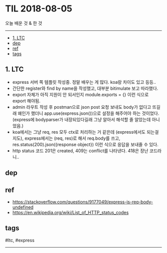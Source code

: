 # TIL 2018-08-05

오늘 배운 것 & 한 것

--------------------------


- [1. LTC](#1-ltc)
- [dep](#dep)
- [ref](#ref)
- [tags](#tags)


## 1. LTC
- express 서버 쪽 템플릿 작성중. 정말 배우는 게 많다. koa랑 차이도 있고 등등..
- 간단한 register와 find by name을 작성했고, 대부분 bitimulate 보고 따라했다.
- export 자체가 아직 지원이 안 되서인지 module.exports = {} 이런 식으로 export 해야됨.
- admin 라우트 작성 후 postman으로 json post 요청 보내도 body가 없다고 뜨길래 왜인가 했더니 app.use(express.json())으로 설정을 해주어야 하는 것이었다.
(express에 bodyparser가 내장되있다길래 그냥 알아서 해석할 줄 알았는데 아니었음.)
- koa에서는 그냥 req, res 모두 ctx로 처리하는 거 같은데 (express에서도 되는걸지도), express에서는 (req, res)로 해서 req.body를 쓰고, res.status(200).json({response object})
이런 식으로 응답을 보내줄 수 있다.
- http status 코드 201은 created, 409는 conflict를 나타낸다. 418은 장난 코드라니..
## dep

## ref
- https://stackoverflow.com/questions/9177049/express-js-req-body-undefined
- https://en.wikipedia.org/wiki/List_of_HTTP_status_codes
## tags
  #ltc, #express



--------------------------


 